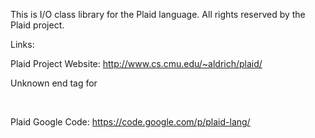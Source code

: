 <p>This is I/O class library for the Plaid language. All rights reserved by the Plaid project.</p>
<p>Links:</p>
<p>Plaid Project Website: <a href='http://www.cs.cmu.edu/~aldrich/plaid/'>http://www.cs.cmu.edu/~aldrich/plaid/</a>

Unknown end tag for </P>

<br>
<p>Plaid Google Code: <a href='https://code.google.com/p/plaid-lang/'>https://code.google.com/p/plaid-lang/</a></p>